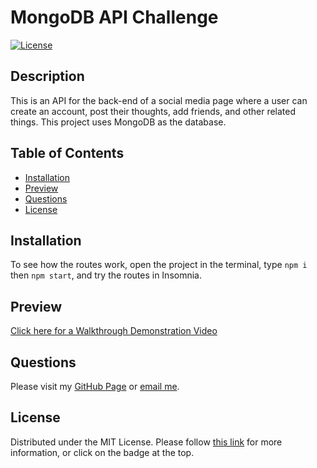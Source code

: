 # MongoDB API Challenge
  [![License](https://img.shields.io/badge/License-MIT-yellow.svg)](https://opensource.org/licenses/MIT)
  
  ## Description
  This is an API for the back-end of a social media page where a user can create an account, post their thoughts, add friends, and other related things. This project uses MongoDB as the database. 

  ## Table of Contents
  - [Installation](#installation)
  - [Preview](#preview)
  - [Questions](#questions)
  - [License](#license)
  
  ## Installation
  To see how the routes work, open the project in the terminal, type `npm i` then `npm start`, and try the routes in Insomnia. 

  ## Preview
  [Click here for a Walkthrough Demonstration Video](https://drive.google.com/file/d/1h70r1YMIrH980gApTKRIPQCvybc3DePM/view?usp=sharing)

  ## Questions
  Please visit my [GitHub Page](https://github.com/armaples) or [email me](mailto:raynemaples@gmail.com).
  
  ## License
  Distributed under the MIT License. Please follow [this link](https://opensource.org/licenses/MIT) for more information, or click on the badge at the top.
